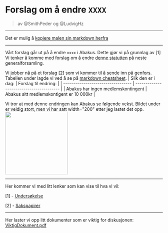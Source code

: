 # Forslag om å endre `XXXX`

> av @SmithPeder og @LudvigHz

<hr/>

Det er mulig å [kopiere malen sin markdown herfra](https://raw.githubusercontent.com/abakus-ntnu/saker/master/MAL.md)

<hr/>

Vårt forslag går ut på å endre `xxxx` i Abakus. Dette gjør vi på grunnlag av [1] Vi tenker å komme med forslag om å endre [denne statutten](https://statutter.abakus.no/#medlemskontingent) på neste generalforsamling.

Vi jobber nå på et forslag [2] som vi kommer til å sende inn på genfors. Tabellen under lagde vi ved å se på [markdown cheatsheet](https://github.com/adam-p/markdown-here/wiki/Markdown-Cheatsheet).
| Slik den er i dag: | Forslag til endring: |
| ---------------------------------- | ---------------------------------------- |
| Abakus har ingen medlemskontingent | Abakus sitt medlemskontigent er 10 000kr |

Vi tror at med denne endringen kan Abakus se følgende vekst. Bildet under er veldig stort, men vi har satt width="200" etter jeg lastet det opp.
<img src="https://user-images.githubusercontent.com/23152018/135496431-94b834ed-1170-4895-864d-b1c8c1312cf7.png" width="200">

<hr/>

Her kommer vi med litt lenker som kan vise til hva vi vil:

[1] - [Undersøkelse](http://www.africau.edu/images/default/sample.pdf)

[2] - [Sakspapirer](http://www.africau.edu/images/default/sample.pdf)

<hr/>

Her laster vi opp litt dokumenter som er viktig for diskusjonen:
[ViktigDokument.pdf](https://github.com/abakus-ntnu/saker/files/7261123/ViktigDokument.pdf)
